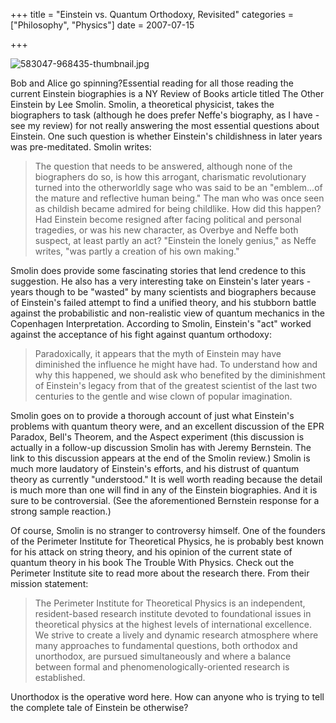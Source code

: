+++
title = "Einstein vs. Quantum Orthodoxy, Revisited"
categories = ["Philosophy", "Physics"]
date = 2007-07-15


+++


<img src="https://www.fractalog.com/jpg/583047-968435-thumbnail.jpg" alt="583047-968435-thumbnail.jpg" />

  Bob and Alice go spinning?Essential reading for all those reading the current Einstein biographies is a NY Review of Books article titled The Other Einstein by Lee Smolin.  Smolin, a theoretical physicist, takes the biographers to task (although he does prefer Neffe's biography, as I have - see my review) for not really answering the most essential questions about Einstein. One such question is whether Einstein's childishness in later years was pre-meditated. Smolin writes:
         
<blockquote> The question that needs to be answered, although none of the biographers do so, is how this arrogant, charismatic revolutionary turned into the otherworldly sage who was said to be an &quot;emblem...of the mature and reflective human being.&quot; The man who was once seen as childish became admired for being childlike. How did this happen? Had Einstein become resigned after facing political and personal tragedies, or was his new character, as Overbye and Neffe both suspect, at least partly an act? &quot;Einstein the lonely genius,&quot; as Neffe writes, &quot;was partly a creation of his own making.&quot;</blockquote>
         
Smolin does provide some fascinating stories that lend credence to this suggestion. He also has a very interesting take on Einstein's later years - years though to be &quot;wasted&quot; by many scientists and biographers because of Einstein's failed attempt to find a unified theory, and his stubborn battle against the probabilistic and non-realistic view of quantum mechanics in the Copenhagen Interpretation. According to Smolin, Einstein's &quot;act&quot; worked against the acceptance of his fight against quantum orthodoxy: 
         
<blockquote> Paradoxically, it appears that the myth of Einstein may have diminished the influence he might have had. To understand how and why this happened, we should ask who benefited by the diminishment of Einstein's legacy from that of the greatest scientist of the last two centuries to the gentle and wise clown of popular imagination.</blockquote>
          
Smolin goes on to provide a thorough account of just what Einstein's problems with quantum theory were, and an excellent discussion of the EPR Paradox, Bell's Theorem, and the Aspect experiment (this discussion is actually in a follow-up discussion Smolin has with Jeremy Bernstein. The link to this discussion appears at the end of the Smolin review.)  Smolin is much more laudatory of Einstein's efforts, and his distrust of quantum theory as currently &quot;understood.&quot; It is well worth reading because the detail is much more than one will find in any of the Einstein biographies. And it is sure to be controversial. (See the aforementioned Bernstein response for a strong sample reaction.)
          
Of course, Smolin is no stranger to controversy himself. One of the founders of the Perimeter Institute for Theoretical Physics, he is probably best known for his attack on string theory, and his opinion of the current state of quantum theory in his book The Trouble With Physics. Check out the Perimeter Institute site to read more about the research there. From their mission statement:
         
<blockquote> The Perimeter Institute for Theoretical Physics is an independent, resident-based research institute devoted to foundational issues in theoretical physics at the highest levels of international excellence. We strive to create a lively and dynamic research atmosphere where many approaches to fundamental questions, both orthodox and unorthodox, are pursued simultaneously and where a balance between formal and phenomenologically-oriented research is established.</blockquote>
         
Unorthodox is the operative word here. How can anyone who is trying to tell the complete tale of Einstein be otherwise?
